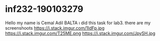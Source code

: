 # inf232-190103279
Hello my name is Cemal Adil BALTA ı did this task for lab3. 
there are my screenshoots
https://i.stack.imgur.com/1IdFp.jpg
https://i.stack.imgur.com/T25ME.png
https://i.stack.imgur.com/JpySH.jpg
